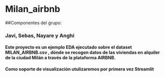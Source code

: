 # Milan_airbnb
##Componentes del grupo:
### Javi, Sebas, Nayare y Anghi

#### Este proyecto es un ejemplo EDA ejecutado sobre el dataset MILAN_AIRBNB.csv , dónde se recogen datos de las viviendas en alquiler de la ciudad Milán a través de la plataforma AIRBNB.
#### Como soporte de visualización utulizaremos por primera vez Streamlit 
